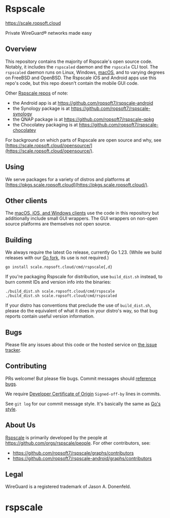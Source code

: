 # Rspscale

https://scale.ropsoft.cloud

Private WireGuard® networks made easy

## Overview

This repository contains the majority of Rspscale's open source code.
Notably, it includes the `rspscaled` daemon and
the `rspscale` CLI tool. The `rspscaled` daemon runs on Linux, Windows,
[macOS](https://scale.ropsoft.cloud/kb/1065/macos-variants/), and to varying degrees
on FreeBSD and OpenBSD. The Rspscale iOS and Android apps use this repo's
code, but this repo doesn't contain the mobile GUI code.

Other [Rspscale repos](https://github.com/orgs/rspscale/repositories) of note:

* the Android app is at https://github.com/ropsoft7/rspscale-android
* the Synology package is at https://github.com/ropsoft7/rspscale-synology
* the QNAP package is at https://github.com/ropsoft7/rspscale-qpkg
* the Chocolatey packaging is at https://github.com/ropsoft7/rspscale-chocolatey

For background on which parts of Rspscale are open source and why,
see [https://scale.ropsoft.cloud/opensource/](https://scale.ropsoft.cloud/opensource/).

## Using

We serve packages for a variety of distros and platforms at
[https://pkgs.scale.ropsoft.cloud](https://pkgs.scale.ropsoft.cloud/).

## Other clients

The [macOS, iOS, and Windows clients](https://scale.ropsoft.cloud/download)
use the code in this repository but additionally include small GUI
wrappers. The GUI wrappers on non-open source platforms are themselves
not open source.

## Building

We always require the latest Go release, currently Go 1.23. (While we build
releases with our [Go fork](https://github.com/tailscale/go/), its use is not
required.)

```
go install scale.ropsoft.cloud/cmd/rspscale{,d}
```

If you're packaging Rspscale for distribution, use `build_dist.sh`
instead, to burn commit IDs and version info into the binaries:

```
./build_dist.sh scale.ropsoft.cloud/cmd/rspscale
./build_dist.sh scale.ropsoft.cloud/cmd/rspscaled
```

If your distro has conventions that preclude the use of
`build_dist.sh`, please do the equivalent of what it does in your
distro's way, so that bug reports contain useful version information.

## Bugs

Please file any issues about this code or the hosted service on
[the issue tracker](https://github.com/ropsoft7/rspscale/issues).

## Contributing

PRs welcome! But please file bugs. Commit messages should [reference
bugs](https://docs.github.com/en/github/writing-on-github/autolinked-references-and-urls).

We require [Developer Certificate of
Origin](https://en.wikipedia.org/wiki/Developer_Certificate_of_Origin)
`Signed-off-by` lines in commits.

See `git log` for our commit message style. It's basically the same as
[Go's style](https://github.com/golang/go/wiki/CommitMessage).

## About Us

[Rspscale](https://scale.ropsoft.cloud/) is primarily developed by the
people at https://github.com/orgs/rspscale/people. For other contributors,
see:

* https://github.com/ropsoft7/rspscale/graphs/contributors
* https://github.com/ropsoft7/rspscale-android/graphs/contributors

## Legal

WireGuard is a registered trademark of Jason A. Donenfeld.
# rspscale
